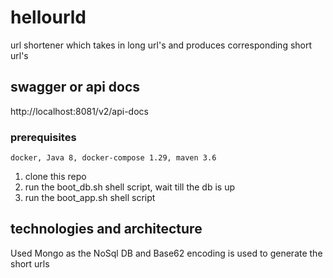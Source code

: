 # hellourld
url shortener which takes in long url's and produces corresponding short url's

## swagger or api docs
http://localhost:8081/v2/api-docs

### prerequisites 
    docker, Java 8, docker-compose 1.29, maven 3.6
1. clone this repo
2. run the boot_db.sh shell script, wait till the db is up
3. run the boot_app.sh shell script

## technologies and architecture
Used Mongo as the NoSql DB and Base62 encoding is used to generate the short urls


